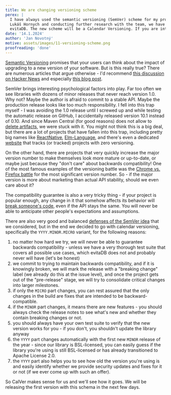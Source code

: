 ```yaml
---
title: We are changing versioning scheme
perex: |
  I have always used the semantic versioning (SemVer) scheme for my projects.  However, after discussing with my friend
  Lukáš Hornych and conducting further research with the team, we have decided to change the versioning scheme for
  evitaDB. The new scheme will be a Calendar Versioning. If you are interested in following our debate, read on.
date: '14.1.2024'
author: 'Jan Novotný'
motive: assets/images/11-versioning-scheme.png
proofreading: 'done'
---
```


[Semantic Versioning](https://semver.org/) promises that your users can think about the impact of upgrading to a new
version of your software. But is this really true? There are numerous articles that argue otherwise - I'd recommend
[this discussion on Hacker News](https://news.ycombinator.com/item?id=21967879) and especially
[this blog post](https://sedimental.org/designing_a_version.html).

SemVer brings interesting psychological factors into play. Far too often we see libraries with dozens of minor releases
that never reach version 1.0. Why not? Maybe the author is afraid to commit to a stable API. Maybe the production
release looks like too much responsibility. I fell into this trap myself - I was avoiding the 1.0 release until
I screwed up and while testing the automatic release on GitHub, I accidentally released version 10.1 instead of 0.10.
And since Maven Central (for good reasons) does not allow to [delete artifacts](https://central.sonatype.org/faq/can-i-change-a-component/),
we were stuck with it. You might not think this is a big deal, but there are a lot of projects that have fallen into
this trap, including pretty big names like [ReactNative](https://reactnative.dev/versions),
[Elm-Language](https://elm-lang.org/news), and there's even a dedicated [website](https://0ver.org/) that tracks
(or tracked) projects with zero versioning.

On the other hand, there are projects that very quickly increase the major version number to make themselves look more
mature or up-to-date, or maybe just because they "don't care" about backwards compatibility! One of the most famous
examples of the versioning battle was the [Chrome vs. Firefox battle](https://sedimental.org/designing_a_version.html#case-study-chrome-vs-firefox)
for the most significant version number. So - if the major version is more about marketing than actual API stability,
should we even care about it?

The compatibility guarantee is also a very tricky thing - if your project is popular enough, any change in it that
somehow affects its behavior will [break someone's code](https://xkcd.com/1172/), even if the API stays the same.
You will never be able to anticipate other people's expectations and assumptions.

There are also very good and balanced [defenses of the SemVer idea](https://caremad.io/posts/2016/02/versioning-software/)
that we considered, but in the end we decided to go with calendar versioning, specifically the `YYYY.MINOR.MICRO` variant,
for the following reasons:

1. no matter how hard we try, we will never be able to guarantee backwards compatibility - unless we have a very
    thorough test suite that covers all possible use cases, which evitaDB does not and probably never will have (let's be
    honest)
2. we commit to trying to maintain backwards compatibility, and if it is knowingly broken, we will mark the release
    with a "breaking change" label (we already do this at the issue level), and once the project gets out of the
    "pre-release" stage, we will try to consolidate critical changes into larger milestones.
3. if only the `MICRO` part changes, you can rest assured that the only changes in the build are fixes that are intended
    to be backward-compatible.
4. if the `MINOR` part changes, it means there are new features - you should always check the release notes to see
    what's new and whether they contain breaking changes or not.
5. you should always have your own test suite to verify that the new version works for you - if you don't, you shouldn't
    update the library anyway
6. the `YYYY` part changes automatically with the first new `MINOR` release of the year - since our library is
    BSL-licensed, you can easily guess if the library you're using is still BSL-licensed or has already transitioned to
    Apache License 2.0.
7. the `YYYY` part also helps you to see how old the version you're using is and easily identify whether we provide
    security updates and fixes for it or not (if we ever come up with such an offer).

So CalVer makes sense for us and we'll see how it goes. We will be releasing the first version with this schema in
the next few days.